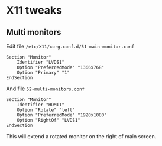 # X11 tweaks

## Multi monitors

Edit file `/etc/X11/xorg.conf.d/51-main-monitor.conf`

    Section "Monitor"
        Identifier "LVDS1"
        Option "PreferredMode" "1366x768"
        Option "Primary" "1"
    EndSection

And file `52-multi-monitors.conf`

    Section "Monitor"
        Identifier "HDMI1"
        Option "Rotate" "left"
        Option "PreferredMode" "1920x1080"
        Option "RightOf" "LVDS1"
    EndSection

This will extend a rotated monitor on the right of main screen.

